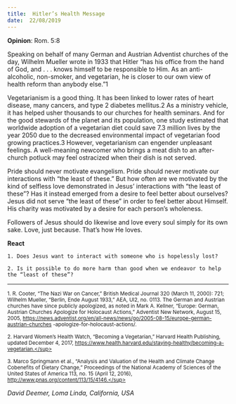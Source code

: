 ```yaml
---
title:  Hitler’s Health Message
date:  22/08/2019
---
```


**Opinion**: Rom. 5:8

Speaking on behalf of many German and Austrian Adventist churches of the day, Wilhelm Mueller wrote in 1933 that Hitler “has his office from the hand of God, and . . . knows himself to be responsible to Him. As an anti-alcoholic, non-smoker, and vegetarian, he is closer to our own view of health reform than anybody else.”1

Vegetarianism is a good thing. It has been linked to lower rates of heart disease, many cancers, and type 2 diabetes mellitus.2 As a ministry vehicle, it has helped usher thousands to our churches for health seminars. And for the good stewards of the planet and its population, one study estimated that worldwide adoption of a vegetarian diet could save 7.3 million lives by the year 2050 due to the decreased environmental impact of vegetarian food growing practices.3 However, vegetarianism can engender unpleasant feelings. A well-meaning newcomer who brings a meat dish to an after-church potluck may feel ostracized when their dish is not served.

Pride should never motivate evangelism. Pride should never motivate our interactions with “the least of these.” But how often are we motivated by the kind of selfless love demonstrated in Jesus’ interactions with “the least of these”? Has it instead emerged from a desire to feel better about ourselves? Jesus did not serve “the least of these” in order to feel better about Himself. His charity was motivated by a desire for each person’s wholeness.

Followers of Jesus should do likewise and love every soul simply for its own sake. Love, just because. That’s how He loves.

**React**

`1. Does Jesus want to interact with someone who is hopelessly lost?`

`2. Is it possible to do more harm than good when we endeavor to help the “least of these”?`

---

<sup>1. R. Cooter, “The Nazi War on Cancer,” British Medical Journal 320 (March 11, 2000): 721; Wilhelm Mueller, “Berlin, Ende August 1933,” AEA, Ul2, no. 0113. The German and Austrian churches have since publicly apologized, as noted in Mark A. Kellner, “Europe: German, Austrian Churches Apologize for Holocaust Actions,” Adventist New Network, August 15, 2005, https://news.adventist.org/en/all-news/news/go/2005-08-15/europe-german-austrian-churches -apologize-for-holocaust-actions/.</sup>

<sup>2. Harvard Women’s Health Watch, “Becoming a Vegetarian,” Harvard Health Publishing, updated December 4, 2017, https://www.health.harvard.edu/staying-healthy/becoming-a-vegetarian.</sup>

<sup>3. Marco Springmann et al., “Analysis and Valuation of the Health and Climate Change Cobenefits of Dietary Change,” Proceedings of the National Academy of Sciences of the United States of America 113, no. 15 (April 12, 2016), http://www.pnas.org/content/113/15/4146.</sup>

_David Deemer, Loma Linda, California, USA_